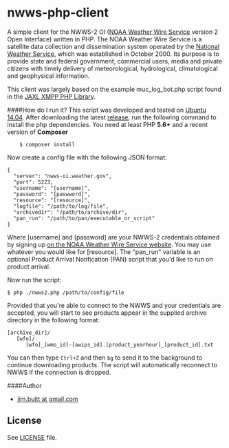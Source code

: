 # nwws-php-client

A simple client for the NWWS-2 OI ([NOAA Weather Wire Service](http://www.nws.noaa.gov/nwws/) version 2 Open Interface) written in PHP. The NOAA Weather Wire Service is a satellite data collection and dissemination system operated by the [National Weather Service](http://weather.gov), which was established in October 2000. Its purpose is to provide state and federal government, commercial users, media and private citizens with timely delivery of meteorological, hydrological, climatological and geophysical information. 

This client was largely based on the example muc_log_bot.php script found in the [JAXL XMPP PHP Library](https://github.com/jaxl/JAXL).

####How do I run it?
This script was developed and tested on [Ubuntu 14.04](http://ubuntu.com). After downloading the latest [release](https://github.com/jbuitt/nwws-perl-client), run the following command to install the php dependencies. You need at least PHP **5.6+** and a recent version of **Composer**

```
    $ composer install
```

Now create a config file with the following JSON format:

```
{
  "server": "nwws-oi.weather.gov",
  "port": 5223,
  "username": "[username]",
  "password": "[paswword]",
  "resource": "[resource]",
  "logfile": "/path/to/log/file",
  "archivedir": "/path/to/archive/dir",
  "pan_run": "/path/to/pan/executable_or_script"
}
```

Where [username] and [password] are your NWWS-2 credentials obtained by signing up [on the NOAA Weather Wire Service website](http://www.nws.noaa.gov/nwws/#NWWS_OI_Request). You may use whatever you would like for [resource]. The "pan_run" variable is an optional Product Arrival Notification (PAN) script that you'd like to run on product arrival.

Now run the script:

```
$ php ./nwws2.php /path/to/config/file
```

Provided that you're able to connect to the NWWS and your credentials are accepted, you will start to see products appear in the supplied archive directory in the following format:

```
[archive_dir]/
   [wfo]/
      [wfo]_[wmo_id]-[awips_id].[product_yearhour]_[product_id].txt
```

You can then type `Ctrl+Z` and then `bg` to send it to the background to continue downloading products. The script will automatically reconnect to NWWS if the connection is dropped.

####Author

+	[jim.buitt at gmail.com](mailto:jim.buitt@gmail.com)

## License

See [LICENSE](https://github.com/jbuitt/nwws-php-client/blob/master/LICENSE) file.

